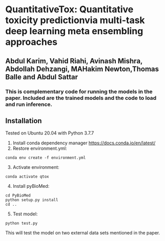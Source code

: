 # QuantitativeTox: Quantitative toxicity predictionvia multi-task deep learning meta ensembling approaches

## Abdul Karim, Vahid Riahi, Avinash Mishra, Abdollah Dehzangi, MAHakim Newton,Thomas Balle and Abdul Sattar
### This is complementary code for running the models in the paper. Included are the trained models and the code to load and run inference.

## Installation

Tested on Ubuntu 20.04 with Python 3.7.7

1. Install conda dependency manager https://docs.conda.io/en/latest/ 
2. Restore environment.yml:
```
conda env create -f environment.yml 
```
3. Activate environment: 
```
conda activate qtox
```
4. Install pyBioMed:
```
cd PyBioMed
python setup.py install
cd ..
```
5. Test model: 
```
python test.py
```
This will test the model on two external data sets mentioned in the paper.
